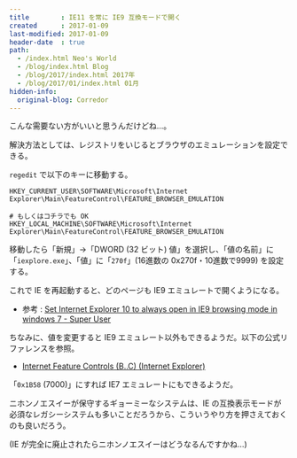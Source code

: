 ```yaml
---
title        : IE11 を常に IE9 互換モードで開く
created      : 2017-01-09
last-modified: 2017-01-09
header-date  : true
path:
  - /index.html Neo's World
  - /blog/index.html Blog
  - /blog/2017/index.html 2017年
  - /blog/2017/01/index.html 01月
hidden-info:
  original-blog: Corredor
---
```


こんな需要ない方がいいと思うんだけどね…。

解決方法としては、レジストリをいじるとブラウザのエミュレーションを設定できる。

`regedit` で以下のキーに移動する。

```
HKEY_CURRENT_USER\SOFTWARE\Microsoft\Internet Explorer\Main\FeatureControl\FEATURE_BROWSER_EMULATION

# もしくはコチラでも OK
HKEY_LOCAL_MACHINE\SOFTWARE\Microsoft\Internet Explorer\Main\FeatureControl\FEATURE_BROWSER_EMULATION
```

移動したら「新規」→「DWORD (32 ビット) 値」を選択し、「値の名前」に「`iexplore.exe`」、「値」に「`270f`」(16進数の 0x270f・10進数で9999) を設定する。

これで IE を再起動すると、どのページも IE9 エミュレートで開くようになる。

- 参考 : [Set Internet Explorer 10 to always open in IE9 browsing mode in windows 7 - Super User](http://superuser.com/questions/643457/set-internet-explorer-10-to-always-open-in-ie9-browsing-mode-in-windows-7)

ちなみに、値を変更すると IE9 エミュレート以外もできるようだ。以下の公式リファレンスを参照。

- [Internet Feature Controls (B..C) (Internet Explorer)](https://msdn.microsoft.com/en-us/library/ee330730(VS.85).aspx#browser_emulation)

「`0x1B58` (7000)」にすれば IE7 エミュレートにもできるようだ。

ニホンノエスイーが保守するギョーミーなシステムは、IE の互換表示モードが必須なレガシーシステムも多いことだろうから、こういうやり方を押さえておくのも良いだろう。

(IE が完全に廃止されたらニホンノエスイーはどうなるんですかね…)
